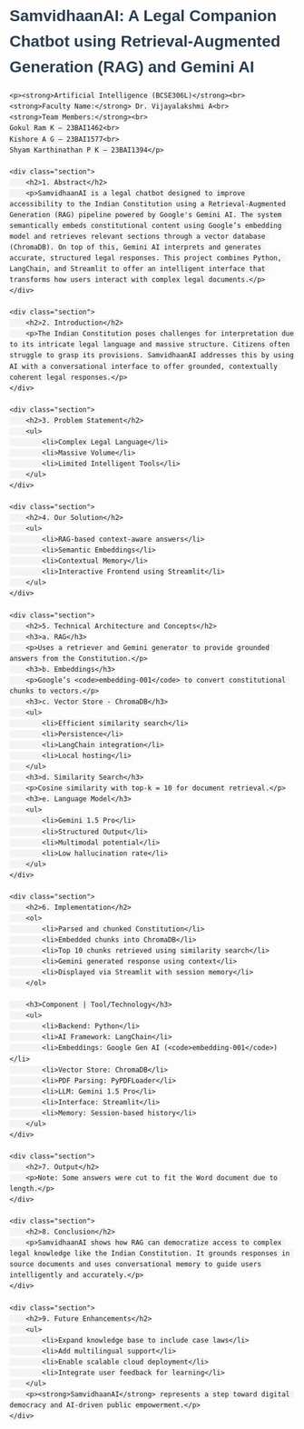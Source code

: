 <!DOCTYPE html>
<html lang="en">
<head>
    <meta charset="UTF-8">
    <meta name="viewport" content="width=device-width, initial-scale=1.0">
    <title>SamvidhaanAI: A Legal Companion Chatbot</title>
    <style>
        body { font-family: Arial, sans-serif; line-height: 1.6; padding: 20px; }
        h1, h2, h3 { color: #2c3e50; }
        ul { margin-top: 0; }
        code { background-color: #f4f4f4; padding: 2px 4px; border-radius: 3px; }
        .section { margin-bottom: 40px; }
    </style>
</head>
<body>
    <h1>SamvidhaanAI: A Legal Companion Chatbot using Retrieval-Augmented Generation (RAG) and Gemini AI</h1>

    <p><strong>Artificial Intelligence (BCSE306L)</strong><br>
    <strong>Faculty Name:</strong> Dr. Vijayalakshmi A<br>
    <strong>Team Members:</strong><br>
    Gokul Ram K – 23BAI1462<br>
    Kishore A G – 23BAI1577<br>
    Shyam Karthinathan P K – 23BAI1394</p>

    <div class="section">
        <h2>1. Abstract</h2>
        <p>SamvidhaanAI is a legal chatbot designed to improve accessibility to the Indian Constitution using a Retrieval-Augmented Generation (RAG) pipeline powered by Google's Gemini AI. The system semantically embeds constitutional content using Google’s embedding model and retrieves relevant sections through a vector database (ChromaDB). On top of this, Gemini AI interprets and generates accurate, structured legal responses. This project combines Python, LangChain, and Streamlit to offer an intelligent interface that transforms how users interact with complex legal documents.</p>
    </div>

    <div class="section">
        <h2>2. Introduction</h2>
        <p>The Indian Constitution poses challenges for interpretation due to its intricate legal language and massive structure. Citizens often struggle to grasp its provisions. SamvidhaanAI addresses this by using AI with a conversational interface to offer grounded, contextually coherent legal responses.</p>
    </div>

    <div class="section">
        <h2>3. Problem Statement</h2>
        <ul>
            <li>Complex Legal Language</li>
            <li>Massive Volume</li>
            <li>Limited Intelligent Tools</li>
        </ul>
    </div>

    <div class="section">
        <h2>4. Our Solution</h2>
        <ul>
            <li>RAG-based context-aware answers</li>
            <li>Semantic Embeddings</li>
            <li>Contextual Memory</li>
            <li>Interactive Frontend using Streamlit</li>
        </ul>
    </div>

    <div class="section">
        <h2>5. Technical Architecture and Concepts</h2>
        <h3>a. RAG</h3>
        <p>Uses a retriever and Gemini generator to provide grounded answers from the Constitution.</p>
        <h3>b. Embeddings</h3>
        <p>Google’s <code>embedding-001</code> to convert constitutional chunks to vectors.</p>
        <h3>c. Vector Store - ChromaDB</h3>
        <ul>
            <li>Efficient similarity search</li>
            <li>Persistence</li>
            <li>LangChain integration</li>
            <li>Local hosting</li>
        </ul>
        <h3>d. Similarity Search</h3>
        <p>Cosine similarity with top-k = 10 for document retrieval.</p>
        <h3>e. Language Model</h3>
        <ul>
            <li>Gemini 1.5 Pro</li>
            <li>Structured Output</li>
            <li>Multimodal potential</li>
            <li>Low hallucination rate</li>
        </ul>
    </div>

    <div class="section">
        <h2>6. Implementation</h2>
        <ol>
            <li>Parsed and chunked Constitution</li>
            <li>Embedded chunks into ChromaDB</li>
            <li>Top 10 chunks retrieved using similarity search</li>
            <li>Gemini generated response using context</li>
            <li>Displayed via Streamlit with session memory</li>
        </ol>

        <h3>Component | Tool/Technology</h3>
        <ul>
            <li>Backend: Python</li>
            <li>AI Framework: LangChain</li>
            <li>Embeddings: Google Gen AI (<code>embedding-001</code>)</li>
            <li>Vector Store: ChromaDB</li>
            <li>PDF Parsing: PyPDFLoader</li>
            <li>LLM: Gemini 1.5 Pro</li>
            <li>Interface: Streamlit</li>
            <li>Memory: Session-based history</li>
        </ul>
    </div>

    <div class="section">
        <h2>7. Output</h2>
        <p>Note: Some answers were cut to fit the Word document due to length.</p>
    </div>

    <div class="section">
        <h2>8. Conclusion</h2>
        <p>SamvidhaanAI shows how RAG can democratize access to complex legal knowledge like the Indian Constitution. It grounds responses in source documents and uses conversational memory to guide users intelligently and accurately.</p>
    </div>

    <div class="section">
        <h2>9. Future Enhancements</h2>
        <ul>
            <li>Expand knowledge base to include case laws</li>
            <li>Add multilingual support</li>
            <li>Enable scalable cloud deployment</li>
            <li>Integrate user feedback for learning</li>
        </ul>
        <p><strong>SamvidhaanAI</strong> represents a step toward digital democracy and AI-driven public empowerment.</p>
    </div>
</body>
</html>
